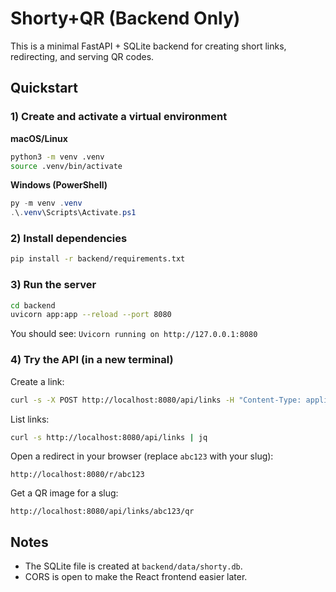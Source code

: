 # Shorty+QR (Backend Only)

This is a minimal FastAPI + SQLite backend for creating short links, redirecting, and serving QR codes.

## Quickstart

### 1) Create and activate a virtual environment
**macOS/Linux**
```bash
python3 -m venv .venv
source .venv/bin/activate
```
**Windows (PowerShell)**
```powershell
py -m venv .venv
.\.venv\Scripts\Activate.ps1
```

### 2) Install dependencies
```bash
pip install -r backend/requirements.txt
```

### 3) Run the server
```bash
cd backend
uvicorn app:app --reload --port 8080
```

You should see: `Uvicorn running on http://127.0.0.1:8080`

### 4) Try the API (in a new terminal)
Create a link:
```bash
curl -s -X POST http://localhost:8080/api/links -H "Content-Type: application/json" -d '{ "url": "https://example.com" }' | jq
```

List links:
```bash
curl -s http://localhost:8080/api/links | jq
```

Open a redirect in your browser (replace `abc123` with your slug):
```
http://localhost:8080/r/abc123
```

Get a QR image for a slug:
```
http://localhost:8080/api/links/abc123/qr
```

## Notes
- The SQLite file is created at `backend/data/shorty.db`.
- CORS is open to make the React frontend easier later.
